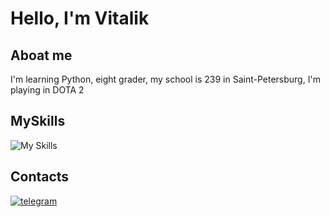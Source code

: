 # Hello, I'm Vitalik 
## Aboat me
I'm learning Python, eight grader, my school is 239 in Saint-Petersburg, I'm playing in DOTA 2
## MySkills
![My Skills](https://go-skill-icons.vercel.app/api/icons?i=py,github)

## Contacts

[![telegram](https://img.shields.io/badge/telegram-%2326A5E4.svg?&style=for-the-badge&logo=telegram&logoColor=white)](https://t.me/tereshchenko_vitalik)
